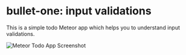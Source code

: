 # bullet-one: input validations

This is a simple todo Meteor app which helps you to understand input validations.

![Meteor Todo App Screenshot](https://i.cloudup.com/DCcBG58qYv.png)
